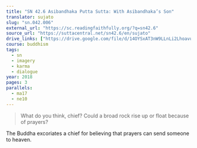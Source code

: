 ```yaml
---
title: "SN 42.6 Asibandhaka Putta Sutta: With Asibandhaka’s Son"
translator: sujato
slug: "sn.042.006"
external_url: "https://sc.readingfaithfully.org/?q=sn42.6"
source_url: "https://suttacentral.net/sn42.6/en/sujato"
drive_links: ["https://drive.google.com/file/d/14OYSxAT3nW9LLnLi2Lhoavur_4dHpwt2"]
course: buddhism
tags:
  - sn
  - imagery
  - karma
  - dialogue
year: 2018
pages: 3
parallels:
  - ma17
  - ne10
---
```


> What do you think, chief? Could a broad rock rise up or float because of prayers?

The Buddha excoriates a chief for believing that prayers can send someone to heaven.
